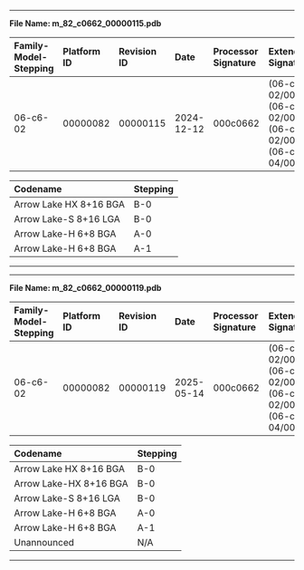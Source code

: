 ___
**File Name: m_82_c0662_00000115.pdb**

 | Family-Model-Stepping | Platform ID | Revision ID | Date | Processor Signature | Extended Signature |
 | :--------------------- | :----------- | :----------- | :---- | :------------------- | :------------------ |
 | 06-c6-02 | 00000082 | 00000115 | 2024-12-12 | 000c0662 |  (06-c6-02/00000082) (06-ca-02/00000082) (06-c5-02/00000082) (06-c6-04/00000082) |

 | Codename | Stepping |
 | :--- | :--- |
 | Arrow Lake HX 8+16 BGA | B-0 |
 | Arrow Lake-S 8+16 LGA | B-0 |
 | Arrow Lake-H 6+8 BGA | A-0 |
 | Arrow Lake-H 6+8 BGA | A-1 |

___
___  
**File Name: m_82_c0662_00000119.pdb**  
  
 | Family-Model-Stepping | Platform ID | Revision ID | Date | Processor Signature | Extended Signature |  
 | :--------------------- | :----------- | :----------- | :---- | :------------------- | :------------------ |  
 | 06-c6-02 | 00000082 | 00000119 | 2025-05-14 | 000c0662 |  (06-c6-02/00000082) (06-ca-02/00000082) (06-c5-02/00000082) (06-c6-04/00000082) |  
  
 | Codename | Stepping |  
 | :--- | :--- |  
 | Arrow Lake HX 8+16 BGA | B-0 |  
 | Arrow Lake-HX 8+16 BGA | B-0 |  
 | Arrow Lake-S 8+16 LGA | B-0 |  
 | Arrow Lake-H 6+8 BGA | A-0 |  
 | Arrow Lake-H 6+8 BGA | A-1 |  
 | Unannounced | N/A |  
  
___  
